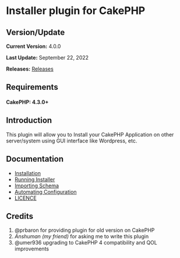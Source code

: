 # Installer plugin for CakePHP

## Version/Update
 **Current Version:** 4.0.0

 **Last Update:** September 22, 2022

 **Releases:** [Releases](https://github.com/umer936/CakePHP-App-Installer/releases)

## Requirements
#### CakePHP: 4.3.0+

## Introduction
This plugin will allow you to Install your CakePHP Application on other server/system using GUI interface like Wordpress, etc.

## Documentation
* [Installation](docs/installation.md)
* [Running Installer](docs/running-installer.md)
* [Importing Schema](docs/import-schema.md)
* [Automating Configuration](docs/automation.md)
* [LICENCE](LICENCE.md)


## Credits
1. @prbaron for providing plugin for old version on CakePHP
2. *Anshuman (my friend)* for asking me to write this plugin
3. @umer936 upgrading to CakePHP 4 compatibility and QOL improvements
